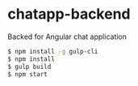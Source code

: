 # chatapp-backend
Backed for Angular chat application

```bash
$ npm install -g gulp-cli
$ npm install
$ gulp build
$ npm start
```
